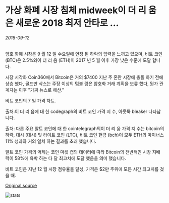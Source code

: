 # 가상 화폐 시장 침체 midweek이 더 리 움은 새로운 2018 최저 안타로 ...

###### 2018-09-12

암호 화폐 시장은 9 월 12 일 수요일에 연장 된 하락의 압력을 느끼고 있으며, 비트 코인 (BTC)은 2.5%와이 더 리 움 (ETH)이 2017 년 5 월 이후 가장 낮은 수준에 도달 합니다.

시장 시각화 Coin360에서 Bitcoin은 거의 $7400 지난 주 혼란 시장에 충돌 하기 전에 상승 했다, 골드만 삭스는 주장 이상의 텀블 링은 암호화 거래 계획을 보류 했다, 뭔가 관계자는 이후 "가짜 뉴스로 해산."

비트 코인의 7 일 가격 차트.

출처:이 더 리 움에 대 한 codegraph의 비트 코인 가격 지 수, 아웃룩 bleaker 나타납니다.

출처: 다른 주요 알트 코인에 대 한 cointelegraph의이 더 리 움 가격 지 수는 bitcoin의 하락, 대시 (대시) 및 라이트 코인 (LTC), 비트 코인 현금 (bch)이 모두 ETH의 마이너스 11% 성과와 거의 일치 하는 결과를 초래 했습니다.

알트 코인 가격의 억제는 코인 마켓 캡의 데이터에 따라 Bitcoin의 전반적인 시장 지배력이 58%에 육박 하는 다 달 최고치에 도달 했음을 의미 했습니다.

비트 코인은 지난 12 월 시장 점유율을 달성, 가격은 $2만 주위에 모든 시간 최고치를 쳤을 때.

[Original source](https://cointelegraph.com/news/cryptocurrency-markets-slump-midweek-as-ethereum-hits-new-2018-lows)

![stats](https://c.statcounter.com/11760860/0/a89fa40b/1/ "stats")